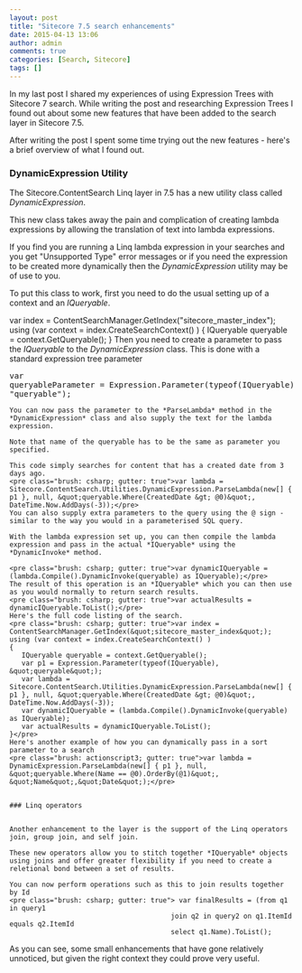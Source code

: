 ```yaml
---
layout: post
title: "Sitecore 7.5 search enhancements"
date: 2015-04-13 13:06
author: admin
comments: true
categories: [Search, Sitecore]
tags: []
---
```

<span class="dropcap">I</span>n my last post I shared my experiences of using Expression Trees with Sitecore 7 search.
While writing the post and researching Expression Trees I found out about some new features that have been added to the search layer in Sitecore 7.5.

After writing the post I spent some time trying out the new features - here's a brief overview of what I found out.
<!--more-->


### DynamicExpression Utility


The Sitecore.ContentSearch Linq layer in 7.5 has a new utility class called *DynamicExpression*.

This new class takes away the pain and complication of creating lambda expressions by allowing the translation of text into lambda expressions.

If you find you are running a Linq lambda expression in your searches and you get "Unsupported Type" error messages or if you need the expression to be created more dynamically then the *DynamicExpression* utility may be of use to you.

To put this class to work, first you need to do the usual setting up of a context and an *IQueryable*.



var index = ContentSearchManager.GetIndex(&quot;sitecore_master_index&quot;);
    using (var context = index.CreateSearchContext() )
    {
        IQueryable queryable = context.GetQueryable();
    }</pre>
    Then you need to create a parameter to pass the *IQueryable* to the *DynamicExpression* class. This is done with a standard expression tree parameter
    <pre class="brush: csharp; gutter: true">var queryableParameter = Expression.Parameter(typeof(IQueryable), &quot;queryable&quot;);</pre> 
    
    You can now pass the parameter to the *ParseLambda* method in the *DynamicExpression* class and also supply the text for the lambda expression.
    
    Note that name of the queryable has to be the same as parameter you specified.
    
    This code simply searches for content that has a created date from 3 days ago.
    <pre class="brush: csharp; gutter: true">var lambda = Sitecore.ContentSearch.Utilities.DynamicExpression.ParseLambda(new[] { p1 }, null, &quot;queryable.Where(CreatedDate &gt; @0)&quot;, DateTime.Now.AddDays(-3));</pre>
    You can also supply extra parameters to the query using the @ sign - similar to the way you would in a parameterised SQL query.
    
    With the lambda expression set up, you can then compile the lambda expression and pass in the actual *IQueryable* using the *DynamicInvoke* method.
    
    <pre class="brush: csharp; gutter: true">var dynamicIQueryable = (lambda.Compile().DynamicInvoke(queryable) as IQueryable);</pre>
    The result of this operation is an *IQueryable* which you can then use as you would normally to return search results.
    <pre class="brush: csharp; gutter: true">var actualResults = dynamicIQueryable.ToList();</pre>
    Here's the full code listing of the search.
    <pre class="brush: csharp; gutter: true">var index = ContentSearchManager.GetIndex(&quot;sitecore_master_index&quot;);
    using (var context = index.CreateSearchContext() )
    {
       IQueryable queryable = context.GetQueryable();
       var p1 = Expression.Parameter(typeof(IQueryable), &quot;queryable&quot;);
       var lambda = Sitecore.ContentSearch.Utilities.DynamicExpression.ParseLambda(new[] { p1 }, null, &quot;queryable.Where(CreatedDate &gt; @0)&quot;, DateTime.Now.AddDays(-3));
       var dynamicIQueryable = (lambda.Compile().DynamicInvoke(queryable) as IQueryable);
       var actualResults = dynamicIQueryable.ToList();
    }</pre>
    Here's another example of how you can dynamically pass in a sort parameter to a search
    <pre class="brush: actionscript3; gutter: true">var lambda = DynamicExpression.ParseLambda(new[] { p1 }, null, &quot;queryable.Where(Name == @0).OrderBy(@1)&quot;, &quot;Name&quot;,&quot;Date&quot;);</pre>
    
    
    ### Linq operators
    
    
    Another enhancement to the layer is the support of the Linq operators join, group join, and self join.
    
    These new operators allow you to stitch together *IQueryable* objects using joins and offer greater flexibility if you need to create a reletional bond between a set of results.
    
    You can now perform operations such as this to join results together by Id
    <pre class="brush: csharp; gutter: true"> var finalResults = (from q1 in query1
                                            join q2 in query2 on q1.ItemId equals q2.ItemId
                                            select q1.Name).ToList();


As you can see, some small enhancements that have gone relatively unnoticed, but given the right context they could prove very useful.
